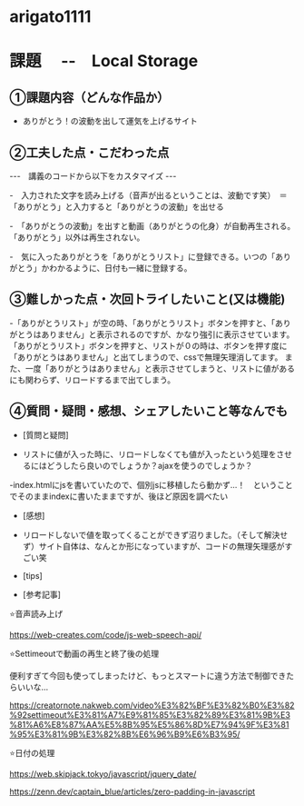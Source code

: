 # arigato1111

# 課題　 --　Local Storage

## ①課題内容（どんな作品か）

- ありがとう！の波動を出して運気を上げるサイト

## ②工夫した点・こだわった点

---　講義のコードから以下をカスタマイズ  ---

-　入力された文字を読み上げる（音声が出るということは、波動です笑）　＝　「ありがとう」と入力すると「ありがとうの波動」を出せる

-　「ありがとうの波動」を出すと動画（ありがとうの化身）が自動再生される。「ありがとう」以外は再生されない。

-　気に入ったありがとうを「ありがとうリスト」に登録できる。いつの「ありがとう」かわかるように、日付も一緒に登録する。

## ③難しかった点・次回トライしたいこと(又は機能)

-「ありがとうリスト」が空の時、「ありがとうリスト」ボタンを押すと、「ありがとうはありません」と表示されるのですが、かなり強引に表示させています。
「ありがとうリスト」ボタンを押すと、リストが０の時は、ボタンを押す度に「ありがとうはありません」と出てしまうので、cssで無理矢理消してます。
また、一度「ありがとうはありません」と表示させてしまうと、リストに値があるにも関わらず、リロードするまで出てしまう。

## ④質問・疑問・感想、シェアしたいこと等なんでも
- [質問と疑問]
  
- リストに値が入った時に、リロードしなくても値が入ったという処理をさせるにはどうしたら良いのでしょうか？ajaxを使うのでしょうか？

-index.htmlにjsを書いていたので、個別jsに移植したら動かず…！　ということでそのままindexに書いたままですが、後ほど原因を調べたい 
  
- [感想]

- リロードしないで値を取ってくることができず沼りました。（そして解決せず）サイト自体は、なんとか形になっていますが、コードの無理矢理感がすごい笑

- [tips]

- [参考記事]

⭐️音声読み上げ

https://web-creates.com/code/js-web-speech-api/

⭐️Settimeoutで動画の再生と終了後の処理

便利すぎて今回も使ってしまったけど、もっとスマートに違う方法で制御できたらいいな…

https://creatornote.nakweb.com/video%E3%82%BF%E3%82%B0%E3%82%92settimeout%E3%81%A7%E9%81%85%E3%82%89%E3%81%9B%E3%81%A6%E8%87%AA%E5%8B%95%E5%86%8D%E7%94%9F%E3%81%95%E3%81%9B%E3%82%8B%E6%96%B9%E6%B3%95/

⭐️日付の処理

https://web.skipjack.tokyo/javascript/jquery_date/

https://zenn.dev/captain_blue/articles/zero-padding-in-javascript

